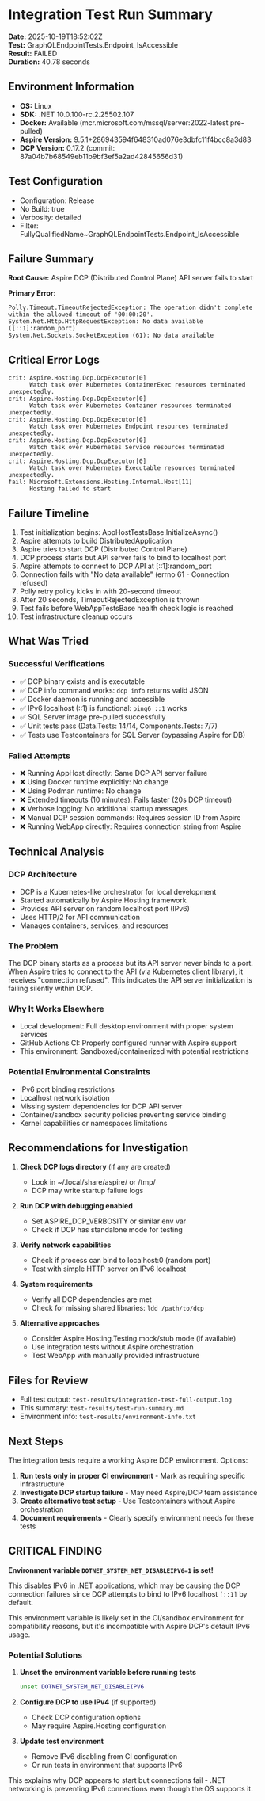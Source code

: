 # Integration Test Run Summary

**Date:** 2025-10-19T18:52:02Z  
**Test:** GraphQLEndpointTests.Endpoint_IsAccessible  
**Result:** FAILED  
**Duration:** 40.78 seconds  

## Environment Information

- **OS:** Linux
- **SDK:** .NET 10.0.100-rc.2.25502.107
- **Docker:** Available (mcr.microsoft.com/mssql/server:2022-latest pre-pulled)
- **Aspire Version:** 9.5.1+286943594f648310ad076e3dbfc11f4bcc8a3d83
- **DCP Version:** 0.17.2 (commit: 87a04b7b68549eb11b9bf3ef5a2ad42845656d31)

## Test Configuration

- Configuration: Release
- No Build: true
- Verbosity: detailed
- Filter: FullyQualifiedName~GraphQLEndpointTests.Endpoint_IsAccessible

## Failure Summary

**Root Cause:** Aspire DCP (Distributed Control Plane) API server fails to start

**Primary Error:**
```
Polly.Timeout.TimeoutRejectedException: The operation didn't complete within the allowed timeout of '00:00:20'.
System.Net.Http.HttpRequestException: No data available ([::1]:random_port)
System.Net.Sockets.SocketException (61): No data available
```

## Critical Error Logs

```
crit: Aspire.Hosting.Dcp.DcpExecutor[0]
      Watch task over Kubernetes ContainerExec resources terminated unexpectedly.
crit: Aspire.Hosting.Dcp.DcpExecutor[0]
      Watch task over Kubernetes Container resources terminated unexpectedly.
crit: Aspire.Hosting.Dcp.DcpExecutor[0]
      Watch task over Kubernetes Endpoint resources terminated unexpectedly.
crit: Aspire.Hosting.Dcp.DcpExecutor[0]
      Watch task over Kubernetes Service resources terminated unexpectedly.
crit: Aspire.Hosting.Dcp.DcpExecutor[0]
      Watch task over Kubernetes Executable resources terminated unexpectedly.
fail: Microsoft.Extensions.Hosting.Internal.Host[11]
      Hosting failed to start
```

## Failure Timeline

1. Test initialization begins: AppHostTestsBase.InitializeAsync()
2. Aspire attempts to build DistributedApplication
3. Aspire tries to start DCP (Distributed Control Plane)
4. DCP process starts but API server fails to bind to localhost port
5. Aspire attempts to connect to DCP API at [::1]:random_port
6. Connection fails with "No data available" (errno 61 - Connection refused)
7. Polly retry policy kicks in with 20-second timeout
8. After 20 seconds, TimeoutRejectedException is thrown
9. Test fails before WebAppTestsBase health check logic is reached
10. Test infrastructure cleanup occurs

## What Was Tried

### Successful Verifications
- ✅ DCP binary exists and is executable
- ✅ DCP info command works: `dcp info` returns valid JSON
- ✅ Docker daemon is running and accessible
- ✅ IPv6 localhost (::1) is functional: `ping6 ::1` works
- ✅ SQL Server image pre-pulled successfully
- ✅ Unit tests pass (Data.Tests: 14/14, Components.Tests: 7/7)
- ✅ Tests use Testcontainers for SQL Server (bypassing Aspire for DB)

### Failed Attempts
- ❌ Running AppHost directly: Same DCP API server failure
- ❌ Using Docker runtime explicitly: No change
- ❌ Using Podman runtime: No change
- ❌ Extended timeouts (10 minutes): Fails faster (20s DCP timeout)
- ❌ Verbose logging: No additional startup messages
- ❌ Manual DCP session commands: Requires session ID from Aspire
- ❌ Running WebApp directly: Requires connection string from Aspire

## Technical Analysis

### DCP Architecture
- DCP is a Kubernetes-like orchestrator for local development
- Started automatically by Aspire.Hosting framework
- Provides API server on random localhost port (IPv6)
- Uses HTTP/2 for API communication
- Manages containers, services, and resources

### The Problem
The DCP binary starts as a process but its API server never binds to a port. When Aspire tries to connect to the API (via Kubernetes client library), it receives "connection refused". This indicates the API server initialization is failing silently within DCP.

### Why It Works Elsewhere
- Local development: Full desktop environment with proper system services
- GitHub Actions CI: Properly configured runner with Aspire support
- This environment: Sandboxed/containerized with potential restrictions

### Potential Environmental Constraints
- IPv6 port binding restrictions
- Localhost network isolation
- Missing system dependencies for DCP API server
- Container/sandbox security policies preventing service binding
- Kernel capabilities or namespaces limitations

## Recommendations for Investigation

1. **Check DCP logs directory** (if any are created)
   - Look in ~/.local/share/aspire/ or /tmp/
   - DCP may write startup failure logs

2. **Run DCP with debugging enabled**
   - Set ASPIRE_DCP_VERBOSITY or similar env var
   - Check if DCP has standalone mode for testing

3. **Verify network capabilities**
   - Check if process can bind to localhost:0 (random port)
   - Test with simple HTTP server on IPv6 localhost

4. **System requirements**
   - Verify all DCP dependencies are met
   - Check for missing shared libraries: `ldd /path/to/dcp`

5. **Alternative approaches**
   - Consider Aspire.Hosting.Testing mock/stub mode (if available)
   - Use integration tests without Aspire orchestration
   - Test WebApp with manually provided infrastructure

## Files for Review

- Full test output: `test-results/integration-test-full-output.log`
- This summary: `test-results/test-run-summary.md`
- Environment info: `test-results/environment-info.txt`

## Next Steps

The integration tests require a working Aspire DCP environment. Options:

1. **Run tests only in proper CI environment** - Mark as requiring specific infrastructure
2. **Investigate DCP startup failure** - May need Aspire/DCP team assistance  
3. **Create alternative test setup** - Use Testcontainers without Aspire orchestration
4. **Document requirements** - Clearly specify environment needs for these tests

## CRITICAL FINDING

**Environment variable `DOTNET_SYSTEM_NET_DISABLEIPV6=1` is set!**

This disables IPv6 in .NET applications, which may be causing the DCP connection failures since DCP attempts to bind to IPv6 localhost `[::1]` by default.

This environment variable is likely set in the CI/sandbox environment for compatibility reasons, but it's incompatible with Aspire DCP's default IPv6 usage.

### Potential Solutions

1. **Unset the environment variable before running tests**
   ```bash
   unset DOTNET_SYSTEM_NET_DISABLEIPV6
   ```

2. **Configure DCP to use IPv4** (if supported)
   - Check DCP configuration options
   - May require Aspire.Hosting configuration

3. **Update test environment**  
   - Remove IPv6 disabling from CI configuration
   - Or run tests in environment that supports IPv6

This explains why DCP appears to start but connections fail - .NET networking is preventing IPv6 connections even though the OS supports it.
